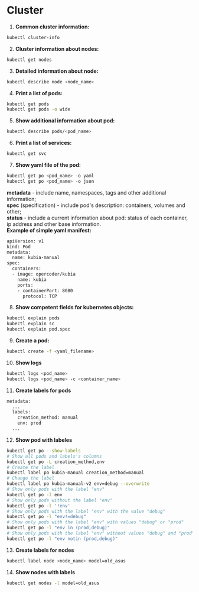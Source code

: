 # Cluster
1. **Common cluster information:**  
``` bash
kubectl cluster-info
```
2. **Cluster information about nodes:**  
``` bash
kubectl get nodes
```
3. **Detailed information about node:**  
``` bash
kubectl describe node <node_name>
```
4.  **Print a list of pods:**  
``` bash
kubectl get pods
kubectl get pods -o wide
```
5.  **Show additional information about pod:**  
``` bash
kubectl describe pods/<pod_name>
```
6. **Print a list of services:**  
``` bash
kubectl get svc
```
7. **Show yaml file of the pod:**  
``` bash
kubectl get po <pod_name> -o yaml  
kubectl get po <pod_name> -o json  
```
**metadata** - include name, namespaces, tags and other additional information;  
**spec** (specification) - include pod's description: containers, volumes and other;  
**status** - include a current information about pod: status of each container, ip address and other base information.  
**Example of simple yaml manifest:**  
``` bash
apiVersion: v1  
kind: Pod  
metadata:  
  name: kubia-manual  
spec:  
  containers:  
  - image: opercoder/kubia  
    name: kubia
    ports:
    - containerPort: 8080
      protocol: TCP
```
8. **Show competent fields for kubernetes objects:**
``` bash
kubectl explain pods
kubectl explain sc
kubectl explain pod.spec 
```
9. **Create a pod:**
``` bash
kubectl create -f <yaml_filename>  
```
10. **Show logs**
``` bash
kubectl logs <pod_name>
kubectl logs <pod_name> -c <container_name>
```
11. **Create labels for pods**
``` bash
metadata:
  ...
  labels:
    creation_method: manual
    env: prod
  ...  
```
12. **Show pod with labeles**
``` bash
kubectl get po --show-labels  
# Show all pods and labels's columns  
kubectl get po -L creation_method,env  
# Create the label  
kubectl label po kubia-manual creation_method=manual  
# Change the label
kubectl label po kubia-manual-v2 env=debug --overwrite  
# Show only pods with the label "env"
kubectl get po -l env  
# Show only pods without the label "env"
kubectl get po -l '!env'  
# Show only pods with the label "env" with the value "debug"  
kubectl get po -l "env!=debug"  
# Show only pods with the label "env" with values "debug" or "prod"  
kubectl get po -l "env in (prod,debug)"
# Show only pods with the label "env" without values "debug" and "prod"  
kubectl get po -l "env notin (prod,debug)"
```
13. **Create labels for nodes**
``` bash
kubectl label node <node_name> model=old_asus
```
14. **Show nodes with labels**
``` bash
kubectl get nodes -l model=old_asus
```

